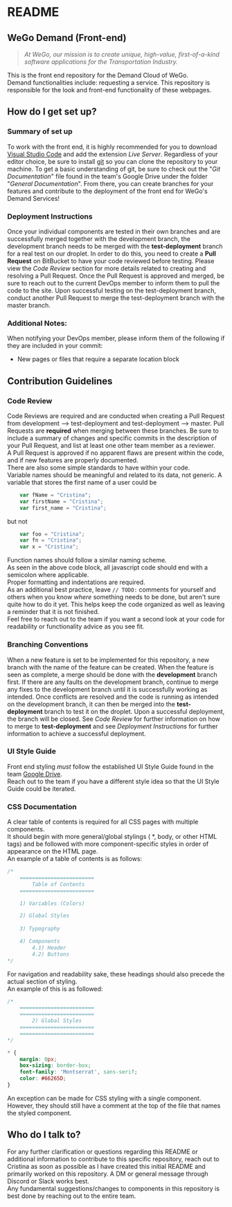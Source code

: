 # README #
## WeGo Demand (Front-end) ##
>*At WeGo, our mission is to create unique, high-value, first-of-a-kind software applications for the Transportation Industry.*

This is the front end repository for the Demand Cloud of WeGo.  
Demand functionalities include: requesting a service. This repository is responsible for the look and front-end functionality of these webpages.

## How do I get set up? ##

### **Summary of set up** ###
To work with the front end, it is highly recommended for you to download [Visual Studio Code](https://code.visualstudio.com/ "Visual Studio Code Main Page") and add the extension *Live Server*. Regardless of your editor choice, be sure to install [git](https://git-scm.com/ "Git Main Page") so you can clone the repository to your machine. To get a basic understanding of git, be sure to check out the "*Git Documentation*" file found in the team's Google Drive under the folder "*General Documentation*". From there, you can create branches for your features and contribute to the deployment of the front end for WeGo's Demand Services!

### **Deployment Instructions** ###
Once your individual components are tested in their own branches and are successfully merged together with the development branch, the development branch needs to be merged with the **test-deployment** branch for a real test on our droplet. In order to do this, you need to create a **Pull Request** on BitBucket to have your code reviewed before testing. Please view the *Code Review* section for more details related to creating and resolving a Pull Request. Once the Pull Request is approved and merged, be sure to reach out to the current DevOps member to inform them to pull the code to the site. Upon successful testing on the test-deployment branch, conduct another Pull Request to merge the test-deployment branch with the master branch.  

### Additional Notes: ###
When notifying your DevOps member, please inform them of the following if they are included in your commit:

* New pages or files that require a separate location block

## Contribution Guidelines ##

### **Code Review** ###
Code Reviews are required and are conducted when creating a Pull Request from development --> test-deployment and test-deployment --> master. Pull Requests are **required** when merging between these branches. Be sure to include a summary of changes and specific commits in the description of your Pull Request, and list at least one other team member as a reviewer.  
A Pull Request is approved if no apparent flaws are present within the code, and if new features are properly documented.  
There are also some simple standards to have within your code.  
Variable names should be meaningful and related to its data, not generic. A variable that stores the first name of a user could be  
```javascript
    var fName = "Cristina";
    var firstName = "Cristina";
    var first_name = "Cristina";
```
but not  
```javascript
    var foo = "Cristina";
    var fn = "Cristina";
    var x = "Cristina";
```
Function names should follow a similar naming scheme.  
As seen in the above code block, all javascript code should end with a semicolon where applicable.  
Proper formatting and indentations are required.  
As an additional best practice, leave `// TODO:` comments for yourself and others when you know *where* something needs to be done, but aren't sure quite how to do it yet. This helps keep the code organized as well as leaving a reminder that it is not finished.  
Feel free to reach out to the team if you want a second look at your code for readability or functionality advice as you see fit.

### **Branching Conventions** ###
When a new feature is set to be implemented for this repository, a new branch with the name of the feature can be created. When the feature is seen as complete, a merge should be done with the **development** branch first. If there are any faults on the development branch, continue to merge any fixes to the development branch until it is successfully working as intended. Once conflicts are resolved and the code is running as intended on the development branch, it can then be merged into the **test-deployment** branch to test it on the droplet. Upon a successful deployment, the branch will be closed. See *Code Review* for further information on how to merge to **test-deployment** and see *Deployment Instructions* for further information to achieve a successful deployment.

### **UI Style Guide** ###
Front end styling *must* follow the established UI Style Guide found in the team [Google Drive](https://docs.google.com/document/d/1yQMzaPrCx96RAMumibdKoF74SZI7UsgTa_vAMWkGkWc/edit?usp=sharing "UI Style Guide Google Drive Link").  
Reach out to the team if you have a different style idea so that the UI Style Guide could be iterated.

### **CSS Documentation** ###
A clear table of contents is required for all CSS pages with multiple components.  
It should begin with more general/global stylings ( *, body, or other HTML tags) and be followed with more component-specific styles in order of appearance on the HTML page.  
An example of a table of contents is as follows:
``` css
/* 
    ========================
        Table of Contents
    ========================

    1) Variables (Colors) 

    2) Global Styles
    
    3) Typography

    4) Components
        4.1) Header
        4.2) Buttons
*/
```
For navigation and readability sake, these headings should also precede the actual section of styling.  
An example of this is as followed:
``` css
/* 
    ========================
    ========================
        2) Global Styles
    ========================
    ========================
*/

* {
    margin: 0px;
    box-sizing: border-box;
    font-family: 'Montserrat', sans-serif;
    color: #66265D;
}
```
An exception can be made for CSS styling with a single component. However, they should still have a comment at the top of the file that names the styled component.  

## Who do I talk to? ##
For any further clarification or questions regarding this README or additional information to contribute to this specific repository, reach out to Cristina as soon as possible as I have created this initial README and primarily worked on this repository. A DM or general message through Discord or Slack works best.  
Any fundamental suggestions/changes to components in this repository is best done by reaching out to the entire team.